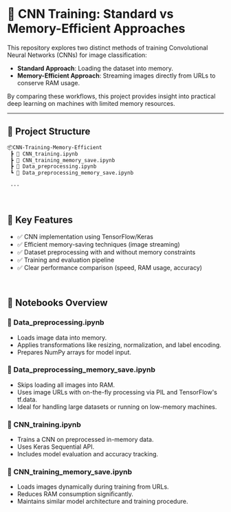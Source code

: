 # 🧠 CNN Training: Standard vs Memory-Efficient Approaches

This repository explores two distinct methods of training Convolutional Neural Networks (CNNs) for image classification:

- **Standard Approach**: Loading the dataset into memory.
- **Memory-Efficient Approach**: Streaming images directly from URLs to conserve RAM usage.

By comparing these workflows, this project provides insight into practical deep learning on machines with limited memory resources.

---

## 📁 Project Structure

```bash
📦CNN-Training-Memory-Efficient
 ┣ 📓 CNN_training.ipynb
 ┣ 📓 CNN_training_memory_save.ipynb
 ┣ 📓 Data_preprocessing.ipynb
 ┗ 📓 Data_preprocessing_memory_save.ipynb

 ---
```
<br>

## 🚀 Key Features

- ✅ CNN implementation using TensorFlow/Keras
- ✅ Efficient memory-saving techniques (image streaming)
- ✅ Dataset preprocessing with and without memory constraints
- ✅ Training and evaluation pipeline
- ✅ Clear performance comparison (speed, RAM usage, accuracy)

<br>

## 🧪 Notebooks Overview

### 📓 Data_preprocessing.ipynb
- Loads image data into memory.
- Applies transformations like resizing, normalization, and label encoding.
- Prepares NumPy arrays for model input.

### 📓 Data_preprocessing_memory_save.ipynb
- Skips loading all images into RAM.
- Uses image URLs with on-the-fly processing via PIL and TensorFlow's tf.data.
- Ideal for handling large datasets or running on low-memory machines.

### 📓 CNN_training.ipynb
- Trains a CNN on preprocessed in-memory data.
- Uses Keras Sequential API.
- Includes model evaluation and accuracy tracking.

### 📓 CNN_training_memory_save.ipynb
- Loads images dynamically during training from URLs.
- Reduces RAM consumption significantly.
- Maintains similar model architecture and training procedure.



